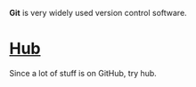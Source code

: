 **Git** is very widely used version control software.

# [Hub](https://github.com/github/hub)

Since a lot of stuff is on GitHub, try hub.
